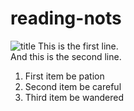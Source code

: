 # reading-nots 
![title](https://www.techtello.com/wp-content/uploads/2020/06/fixed-mindset-vs-growth-mindset-chart.png)
This is the first line.  
And this is the second line.	
1. First item be pation 
2. Second item be careful
3. Third item be wandered
